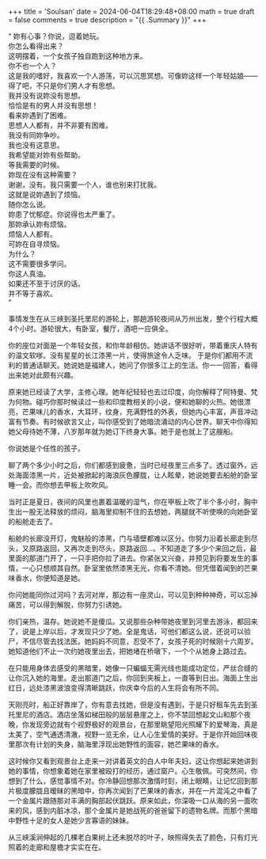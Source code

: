 +++
title = 'Soulsan'
date = 2024-06-04T18:29:48+08:00
math = true
draft = false
comments = true
description = "{{ .Summary }}"
+++

“
  妳有心事？你说，逗着她玩。<br>
  你怎么看得出来？<br>
  这明摆着，一个女孩子独自跑到这种地方来。<br>
  你不也一个人？<br>
  这是我的嗜好，我喜欢一个人游荡，可以沉思冥想。可像妳这样一个年轻姑娘——<br>
  得了吧，不只是你们男人才有思想。<br>
  我并没有说妳没有思想。<br>
  恰恰是有的男人并没有思想！<br>
  看来妳遇到了困难。<br>
  思想人人都有，并不非要有困难。<br>
  我没有同妳争吵。<br>
  我也没有这意思。<br>
  我希望能对妳有些帮助。<br>
  等我需要的时候。<br>
  妳现在没有这种需要？<br>
  谢谢，没有。我只需要一个人，谁也别来打扰我。<br>
  这就是说妳遇到了烦恼。<br>
  随你怎么说。<br>
  妳患了忧郁症。你说得也太严重了。<br>
  那妳承认妳有烦恼。<br>
  烦恼人人都有。<br>
  可妳在自寻烦恼。<br>
  为什么？<br>
  这不需要很多学问。<br>
  你这人真油。<br>
  如果还不至于讨厌的话。<br>
  并不等于喜欢。<br>
”

事情发生在从三峡到圣托里尼的游轮上，那趟游轮夜间从万州出发，整个行程大概4个小时。游轮很大，有卧室，餐厅，酒吧一应俱全。

你的座位对面是一个年轻女孩，和你年龄相仿。她讲话不很好听，带着重庆人特有的温文软嗲。没有星星的长江漆黑一片，使得旅途令人乏味。 于是你们都用不流利的普通话聊天。她说她是福建人，她问了你很多江上的生活。你一一回答，看得出来她对此颇有兴趣。

原来她已经读了大学，主修心理。她年纪轻轻也去过印度，向你解释了阿特曼、梵为何物。碰巧你那时候读过一些和印度教相关的小说，便和她聊的火热。她很漂亮，芒果味儿的香水，大耳环，纹身，充满野性的外表，但她内心丰富，声音冲动富有节奏。有时候欲言又止，叫你感受到了她暗流涌动的内心世界。聊天中你得知她父母待她不薄，八岁那年就为她订下终身大事。她于是也就上了这艘船。

你说她是个任性的孩子。

聊了两个多少小时之后，你们都感到疲惫，当时已经夜里三点多了。透过窗外，远处海面漆黑一片，近处被掀起的海浪灰色朦胧，让人眩晕，她说她要去船舱的卧室睡一会。而你想去甲板上吹吹风。

当时正是夏日，夜间的风里也裹着温暖的湿气，你在甲板上吹了半个多小时，胸中生出一股无法释放的烦闷，脑海里抑制不住的去想她，两腿就不听使唤的向她卧室的船舱走去了。

船舱的长廊没开灯，鬼魅般的漆黑，门与墙壁都难以区分。你努力沿着长廊走到尽头，又原路返回，又再次走到尽头，原路返回…。不知道走了多少个来回之后，最里面的那道门开了，一只手把你拉了进去。你紧张又兴奋，并预见到将要发生的事情，一心只想顺其自然。卧室里依然漆黑无光，你看不清她。但凭借着闻到的芒果味香水，你便知道是她。

你问她能同你过河吗？去河对岸，那边有一座灵山，可以见到种种神奇，可以忘掉痛苦，可以得到解脱，你努力引诱她。

你们亲热，温存。她说她不是傻瓜。又说那些杂种带她夜里到河里去游泳，都回来了，说是上岸以后，才发现只少了她。全是鬼话，可他们都这么说，还说可以验尸，不信尽管去找法医。她妈妈不同意，忍受不了，女孩子死的时候刚十六周岁。她知道他们不止一次约她夜里出去，把她堵在桥墩下，一个个从她身上路过去。

在只能用身体去感受的黑暗里，她像一只蝙蝠无需光线也能成功定位，严丝合缝的让你沉入她的海里。走出那道门之后，你回到夹板上，一直等到日出。海面上生出红日，远处漆黑波浪变得清晰跳跃，你庆幸今后的人生将会有所不同。

天刚亮时，船正好靠岸了，你有意去找她，但是没有遇到，于是只好租车先去到圣托里尼的酒店。酒店坐落如梯田般的层层悬崖之上，你不禁回想起文山和那个夜晚，你发现旁边就有个视野极好的观景台，在那里眺望阳光照耀下的爱琴海，真是太美了，空气通透清澈，视野一览无余，让人心生爱情的美好。于是你开始回味夜里那次有计划的失身，脑海里浮现出她野性的面容，她芒果味的香水。

这时候你又看到观景台上走来一对讲着英文的白人中年夫妇，这让你想起来她讲到她的事情，你想象着她在家里被殴打的经历，通过窗户。心生敬佩。可突然间，你想到了什么，感觉事情不对。你冷静回想那次激情时刻，闭上眼睛，让记忆回到那片极度朦胧且暧昧的黑暗中，你再次闻到了芒果味的香水，并在一片混沌之中看了一个金属片跟随那对丰满的胸部起伏跳跃。原来如此，你深吸一口从海的另一面吹来的风，感到内脏冰凉，那个金属片是她战死的爸爸留下的遗物名牌。而那个黑暗中野性十足的女人是她少言寡语的妹妹。

从三峡溪涧伸起的几棵老白果树上还未脱尽的叶子，映照得失去了颜色，只有灯光照着的走廊和屋檐才实实在在。